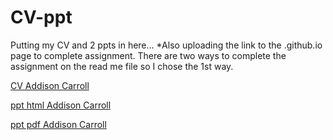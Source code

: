 # CV-ppt
Putting my CV and 2 ppts in here...
*Also uploading the link to the .github.io page to complete assignment. There are two ways to complete the assignment on the read me file so I chose the 1st way. 

[CV Addison Carroll](CV.pdf)

[ppt html Addison Carroll](html-ppt.html)

[ppt pdf Addison Carroll](ppt.pdf)